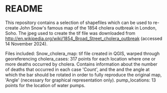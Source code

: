 # README

This repository contains a selection of shapefiles which can be used to re-create John Snow's famous map of the 1854 cholera outbreak in London, Soho. 
The jpeg used to create the tif file was downloaded from http://en.wikipedia.org/wiki/1854_Broad_Street_cholera_outbreak (accessed 14 November 2024). 


Files included: 
Snow_cholera_map: tif file created in QGIS, warped through georeferencing
cholera_cases: 317 points for each location where one or more deaths occurred by cholera. Contains information about the number of deaths that occurred in each case 'Count', and the and the angle at which the bar should be rotated in order to fully reproduce the original map, 'Angle' (necessary for graphical representation only).
pump_locations: 13 points for the location of water pumps.

